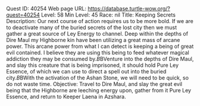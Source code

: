 Quest ID: 40254
Web page URL: https://database.turtle-wow.org/?quest=40254
Level: 58
Min Level: 45
Race: nil
Title: Keeping Secrets
Description: Our next course of action requires us to be more bold. If we are to deactivate many of the buried secrets of the lost city then we must gather a great source of Ley Energy to channel. Deep within the depths of Dire Maul my Highborne kin have been utilizing a great mass of arcane power. This arcane power from what I can detect is keeping a being of great evil contained. I believe they are using this being to feed whatever magical addiction they may be consumed by.$B$BVenture into the depths of Dire Maul, and slay this creature that is being imprisoned, it should hold Pure Ley Essence, of which we can use to direct a spell out into the buried city.$B$BWith the activation of the Ashan Stone, we will need to be quick, so do not waste time.
Objective: Travel to Dire Maul, and slay the great evil being that the Highborne are leeching energy upon, gather from it Pure Ley Essence, and return to Keeper Laena in Azshara.
